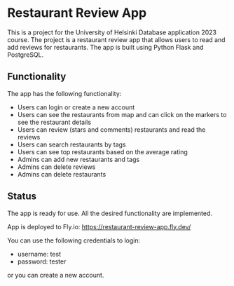# Restaurant Review App

This is a project for the University of Helsinki Database application 2023 course. The project is a restaurant review app that allows users to read and add reviews for restaurants. The app is built using Python Flask and PostgreSQL.

## Functionality

The app has the following functionality:
- Users can login or create a new account
- Users can see the restaurants from map and can click on the markers to see the restaurant details
- Users can review (stars and comments) restaurants and read the reviews
- Users can search restaurants by tags
- Users can see top restaurants based on the average rating
- Admins can add new restaurants and tags
- Admins can delete reviews
- Admins can delete restaurants

## Status

The app is ready for use. All the desired functionality are implemented.

App is deployed to Fly.io: https://restaurant-review-app.fly.dev/

You can use the following credentials to login:

- username: test
- password: tester

or you can create a new account.
